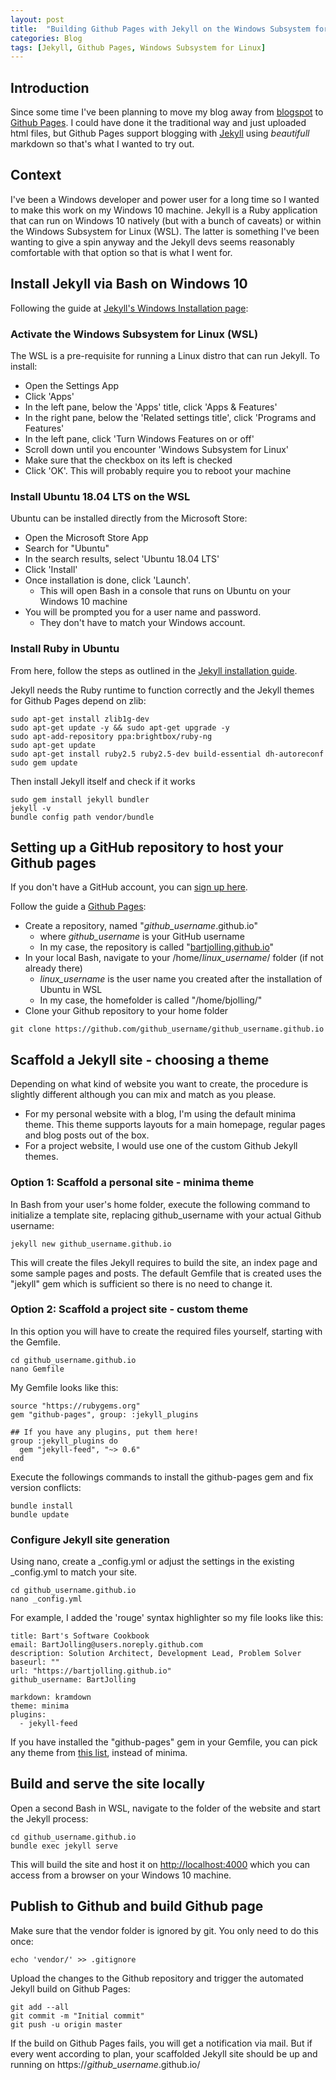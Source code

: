 ```yaml
---
layout: post
title:  "Building Github Pages with Jekyll on the Windows Subsystem for Linux"
categories: Blog
tags: [Jekyll, Github Pages, Windows Subsystem for Linux] 
---
```


## Introduction

Since some time I've been planning to move my blog away from [blogspot](https://bartjolling.blogspot.com/ "Bart's Software Cookbook on Blogspot.com") to [Github Pages](https://pages.github.com/ "Github Pages"). I could have done it the traditional way and just uploaded html files, but Github Pages support blogging with [Jekyll](https://jekyllrb.com/ "Jekyll") using _beautifull_ markdown so that's what I wanted to try out.

## Context

I've been a Windows developer and power user for a long time so I wanted to make this work on my Windows 10 machine. Jekyll is a Ruby application that can run on Windows 10 natively (but with a bunch of caveats) or within the Windows Subsystem for Linux (WSL). The latter is something I've been wanting to give a spin anyway and the Jekyll devs seems reasonably comfortable with that option so that is what I went for.

## Install Jekyll via Bash on Windows 10

Following the guide at [Jekyll's Windows Installation page](https://jekyllrb.com/docs/installation/windows/#installation-via-bash-on-windows-10):

### Activate the Windows Subsystem for Linux (WSL)
The WSL is a pre-requisite for running a Linux distro that can run Jekyll. To install:
- Open the Settings App 
- Click 'Apps'
- In the left pane, below the 'Apps' title, click 'Apps & Features'
- In the right pane, below the 'Related settings title', click 'Programs and Features'
- In the left pane, click 'Turn Windows Features on or off'
- Scroll down until you encounter 'Windows Subsystem for Linux' 
- Make sure that the checkbox on its left is checked
- Click 'OK'. This will probably require you to reboot your machine

### Install Ubuntu 18.04 LTS on the WSL
Ubuntu can be installed directly from the Microsoft Store:
- Open the Microsoft Store App
- Search for "Ubuntu"
- In the search results, select 'Ubuntu 18.04 LTS'
- Click 'Install'
- Once installation is done, click 'Launch'. 
  * This will open Bash in a console that runs on Ubuntu on your Windows 10 machine
- You will be prompted you for a user name and password. 
  * They don't have to match your Windows account.

### Install Ruby in Ubuntu
From here, follow the steps as outlined in the [Jekyll installation guide](https://jekyllrb.com/docs/installation/windows/#installation-via-bash-on-windows-10).

Jekyll needs the Ruby runtime to function correctly and the Jekyll themes for Github Pages depend on zlib:
~~~~ shell
sudo apt-get install zlib1g-dev
sudo apt-get update -y && sudo apt-get upgrade -y
sudo apt-add-repository ppa:brightbox/ruby-ng
sudo apt-get update
sudo apt-get install ruby2.5 ruby2.5-dev build-essential dh-autoreconf
sudo gem update
~~~~

Then install Jekyll itself and check if it works
~~~~ shell
sudo gem install jekyll bundler
jekyll -v
bundle config path vendor/bundle
~~~~

## Setting up a GitHub repository to host your Github pages

If you don't have a GitHub account, you can [sign up here](https://github.com/join).

Follow the guide a [Github Pages](https://pages.github.com/ "GitHub Pages"):
- Create a repository, named "_github_username_.github.io" 
  * where _github_username_ is your GitHub username
  * In my case, the repository is called "[bartjolling.github.io](https://github.com/BartJolling/BartJolling.github.io)"
- In your local Bash, navigate to your /home/_linux_username_/ folder (if not already there)
  * _linux_username_ is the user name you created after the installation of Ubuntu in WSL
  * In my case, the homefolder is called "/home/bjolling/"
- Clone your Github repository to your home folder

~~~~ shell
git clone https://github.com/github_username/github_username.github.io
~~~~

## Scaffold a Jekyll site - choosing a theme

Depending on what kind of website you want to create, the procedure is slightly different although you can mix and match as you please. 
- For my personal website with a blog, I'm using the default minima theme. This theme supports layouts for a main homepage, regular pages and blog posts out of the box.
- For a project website, I would use one of the custom Github Jekyll themes.

### Option 1: Scaffold a personal site - minima theme

In Bash from your user's home folder, execute the following command to initialize a template site, replacing github_username with your actual Github username:

~~~~ shell
jekyll new github_username.github.io
~~~~

This will create the files Jekyll requires to build the site, an index page and some sample pages and posts. The default Gemfile that is created uses the "jekyll" gem which is sufficient so there is no need to change it. 

### Option 2: Scaffold a project site - custom theme
In this option you will have to create the required files yourself, starting with the Gemfile. 

~~~~ shell
cd github_username.github.io
nano Gemfile
~~~~

My Gemfile looks like this:
~~~~ text
source "https://rubygems.org"
gem "github-pages", group: :jekyll_plugins

## If you have any plugins, put them here!
group :jekyll_plugins do
  gem "jekyll-feed", "~> 0.6"
end
~~~~

Execute the followings commands to install the github-pages gem and fix version conflicts:

~~~~ shell
bundle install
bundle update
~~~~

### Configure Jekyll site generation
Using nano, create a _config.yml or adjust the settings in the existing _config.yml to match your site.

~~~~ shell
cd github_username.github.io
nano _config.yml
~~~~

For example, I added the 'rouge' syntax highlighter so my file looks like this:
~~~~ text
title: Bart's Software Cookbook
email: BartJolling@users.noreply.github.com
description: Solution Architect, Development Lead, Problem Solver
baseurl: ""
url: "https://bartjolling.github.io"
github_username: BartJolling

markdown: kramdown
theme: minima
plugins:
  - jekyll-feed
~~~~

If you have installed the "github-pages" gem in your Gemfile, you can pick any theme from [this list](https://pages.github.com/themes/), instead of minima.

## Build and serve the site locally
Open a second Bash in WSL, navigate to the folder of the website and start the Jekyll process:

~~~~ shell
cd github_username.github.io
bundle exec jekyll serve
~~~~

This will build the site and host it on [http://localhost:4000](http://localhost:4000) which you can access from a browser on your Windows 10 machine.

## Publish to Github and build Github page
Make sure that the vendor folder is ignored by git. You only need to do this once:
~~~~ shell
echo 'vendor/' >> .gitignore
~~~~

Upload the changes to the Github repository and trigger the automated Jekyll build on Github Pages:
~~~~ shell
git add --all
git commit -m "Initial commit"
git push -u origin master
~~~~

If the build on Github Pages fails, you will get a notification via mail. But if every went according to plan, your scaffolded Jekyll site should be up and running on https://_github_username_.github.io/
